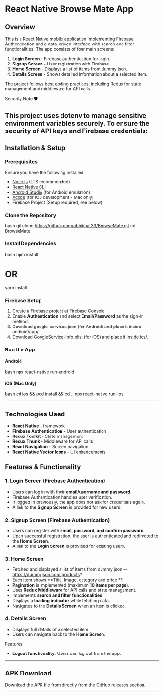  # React Native Browse Mate App

## Overview
This is a React Native mobile application implementing Firebase Authentication and a data-driven interface with search and filter functionalities. The app consists of four main screens:

1. **Login Screen** - Firebase authentication for login.
2. **Signup Screen** - User registration with Firebase.
3. **Home Screen** - Displays a list of items from dummy json.
4. **Details Screen** - Shows detailed information about a selected item.

The project follows best coding practices, including Redux for state management and middleware for API calls.

Security Note 🛡️

This project uses dotenv to manage sensitive environment variables securely. To ensure the security of API keys and Firebase credentials:
---

## Installation & Setup

### **Prerequisites**
Ensure you have the following installed:
- [Node.js](https://nodejs.org/) (LTS recommended)
- [React Native CLI](https://reactnative.dev/docs/environment-setup)
- [Android Studio](https://developer.android.com/studio) (for Android emulation)
- [Xcode](https://developer.apple.com/xcode/) (for iOS development - Mac only)
- Firebase Project (Setup required, see below)

### **Clone the Repository**

bash
git clone https://github.com/abhibhat33/BrowseMate.git
cd BrowseMate



### **Install Dependencies**

bash
npm install
# OR
yarn install



### **Firebase Setup**
1. Create a Firebase project at Firebase Console
2. Enable **Authentication** and select **Email/Password** as the sign-in method.
3. Download google-services.json (for Android) and place it inside android/app/.
4. Download GoogleService-Info.plist (for iOS) and place it inside ios/.

### **Run the App**
#### **Android**

bash
npx react-native run-android


#### **iOS** (Mac Only)

bash
cd ios && pod install && cd ..
npx react-native run-ios



---

## **Technologies Used**
- **React Native** -  framework
- **Firebase Authentication** - User authentication
- **Redux Toolkit** - State management
- **Redux Thunk** - Middleware for API calls
- **React Navigation** - Screen navigation
- **React Native Vector Icons** - UI enhancements

## Features & Functionality

### 1. **Login Screen (Firebase Authentication)**
- Users can log in with their **email/username and password**.
- Firebase Authentication handles user verification.
- If logged in previously, the app does not ask for credentials again.
- A link to the **Signup Screen** is provided for new users.

### 2. **Signup Screen (Firebase Authentication)**
- Users can register with **email, password, and confirm password**.
- Upon successful registration, the user is authenticated and redirected to the **Home Screen**.
- A link to the **Login Screen** is provided for existing users.

### 3. **Home Screen**
- Fetched and displayed a list of items from dummy json -- https://dummyjson.com/products?
- Each item shows **Title, Image, category and price **.
- **Pagination** is implemented (maximum **10 items per page**).
- Uses **Redux Middleware** for API calls and state management.
- Implements **search and filter functionalities**
- Displays a **loading indicator** while fetching data.
- Navigates to the **Details Screen** when an item is clicked.

### 4. **Details Screen**
- Displays full details of a selected item.
- Users can navigate back to the **Home Screen**.

 Features
- **Logout functionality**: Users can log out from the app.

---

## **APK Download**
Download the APK file from directly from the GitHub releases section.

---
